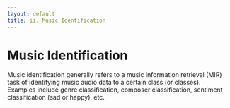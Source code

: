 ```yaml
---
layout: default
title: ii. Music Identification
---
```


# Music Identification
Music identification generally refers to a music information retrieval (MIR) task of identifying music audio data to a certain class (or classes). Examples include genre classification, composer classification, sentiment classification (sad or happy), etc.